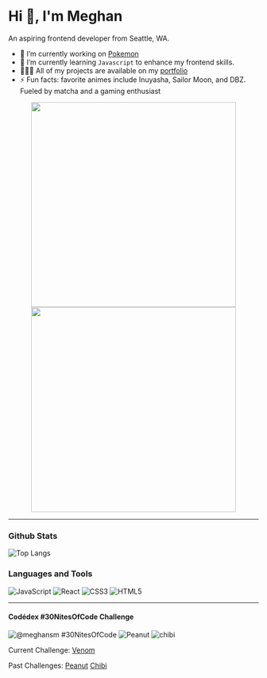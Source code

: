 # Hi 👋, I'm Meghan

An aspiring frontend developer from Seattle, WA.

- 🔭 I’m currently working on [Pokemon](https://github.com/meghanmullally/pokemon)
- 🌱 I’m currently learning `Javascript` to enhance my frontend skills.
- 👩🏼‍💻 All of my projects are available on my [portfolio](https://meghanmullally.github.io/)
- ⚡ Fun facts: favorite animes include Inuyasha, Sailor Moon, and DBZ. Fueled by matcha and a gaming enthusiast 


<div align="center">
  <a href="https://github.com/JosManoel">
    <img src="https://i.pinimg.com/originals/da/b7/f4/dab7f4374a6d584b83e5ff274b2f5dc2.gif" width="412px"/> 
  </a>
  <a href="https://github.com/JosManoel">
    <img src="https://i.pinimg.com/originals/08/05/3f/08053f69eb1664dfe45d3b08257543b4.gif" width="412px"/>
  </a>
</div>

---

### Github Stats
![Top Langs](https://github-readme-stats.vercel.app/api/top-langs/?username=meghanmullally&layout=compact)

### Languages and Tools

![JavaScript](https://img.shields.io/badge/-JavaScript-F7DF1E?logo=javascript&logoColor=black&style=for-the-badge)
![React](https://img.shields.io/badge/-React-61DAFB?logo=react&logoColor=black&style=for-the-badge)
![CSS3](https://img.shields.io/badge/-CSS3-1572B6?logo=css3&logoColor=white&style=for-the-badge)
![HTML5](https://img.shields.io/badge/-HTML5-E34F26?logo=html5&logoColor=white&style=for-the-badge)

----

#### Codédex #30NitesOfCode Challenge
![@meghansm #30NitesOfCode](https://www.codedex.io/api/petStatus?user=meghansm)
![Peanut](https://www.codedex.io/images/code-nights/evolved-happy-dragon.gif)
![chibi](https://www.codedex.io/images/code-nights/evolved-neutral-duck.gif)


Current Challenge: [Venom](https://www.codedex.io/@meghansm/30-nites-of-code?pet=2eUtfNeNOXyfvgz9G0CM)

Past Challenges: [Peanut](https://www.codedex.io/@meghansm/30-nites-of-code?pet=paIyghTZ9O49qR6jDPvE)  [Chibi](https://www.codedex.io/@meghansm/30-nites-of-code?pet=season-one)

<!--

An aspiring frontend developer from Seattle, WA.

- 🔭 I’m currently working on [Pokemon](https://github.com/meghanmullally/pokemon) & [Weather App](https://github.com/meghanmullally/weather).

- 🌱 I’m currently learning `Javascript` to enhance my frontend skills.
- 👩🏼‍💻 All of my projects are available on my [portfolio](https://meghanmullally.github.io/).
- 👥 Participating in another #30NitesOfCode by [@Codédex](https://github.com/codedex-io)
- ⚡ Fun facts: favorite animes include Inuyasha, Sailor Moon, and DBZ. Fueled by matcha and a gaming enthusiast
<img src="https://i.pinimg.com/originals/da/b7/f4/dab7f4374a6d584b83e5ff274b2f5dc2.gif" width="200">

Here are some ideas to get you started:

- 🔭 I’m currently working on ...
- 🌱 I’m currently learning ...
- 👯 I’m looking to collaborate on ...
- 🤔 I’m looking for help with ...
- 💬 Ask me about ...
- 📫 How to reach me: ...
- 😄 Pronouns: ...
- ⚡ Fun fact: ...

<h3 align="left">Connect with me:</h3>
<p align="left">
  <a href="https://linkedin.com/in/meghan-mullally" target="blank"><img align="center" src="https://raw.githubusercontent.com/rahuldkjain/github-profile-readme-generator/master/src/images/icons/Social/linked-in-alt.svg" alt="meghan-mullally" height="30" width="40" /></a>
  <a href="https://instagram.com/meghan_codes" target="blank"><img align="center" src="https://raw.githubusercontent.com/rahuldkjain/github-profile-readme-generator/master/src/images/icons/Social/instagram.svg" alt="meghan_codes" height="30" width="40" /></a>
</p>

<h3 align="left">Languages and Tools:</h3>
<p align="left">
  <a href="https://www.w3schools.com/css/" target="_blank" rel="noreferrer"><img src="https://raw.githubusercontent.com/devicons/devicon/master/icons/css3/css3-original-wordmark.svg" alt="css3" width="40" height="40" /></a>
  <a href="https://www.w3.org/html/" target="_blank" rel="noreferrer"><img src="https://raw.githubusercontent.com/devicons/devicon/master/icons/html5/html5-original-wordmark.svg" alt="html5" width="40" height="40" /></a>
  <a href="https://developer.mozilla.org/en-US/docs/Web/JavaScript" target="_blank" rel="noreferrer"><img src="https://raw.githubusercontent.com/devicons/devicon/master/icons/javascript/javascript-original.svg" alt="javascript" width="40" height="40" /></a>
  <a href="https://reactjs.org/" target="_blank" rel="noreferrer"><img src="https://raw.githubusercontent.com/devicons/devicon/master/icons/react/react-original-wordmark.svg" alt="react" width="40" height="40" /></a>
</p>

![inuyasha](https://media.giphy.com/media/v1.Y2lkPTc5MGI3NjExejA0YnQwMjdsajl3bTAzMTM4aDA1a2NpMHp0NGplYjQ1emFmN2hrbSZlcD12MV9pbnRlcm5hbF9naWZfYnlfaWQmY3Q9cw/QNp9V9qZd6pzy/giphy.gif)

![goku](https://media0.giphy.com/media/v1.Y2lkPTc5MGI3NjExdXRncTgwYzBzbWN6YXlsdjVvM211d3R5dHVwMHowZ3hteHBjM2RqNSZlcD12MV9pbnRlcm5hbF9naWZfYnlfaWQmY3Q9cw/rArPDIllQwWly/giphy.gif)

![sailormoon](https://media0.giphy.com/media/v1.Y2lkPTc5MGI3NjExdXU3aGlvNzdyMHBiMDJ3b2hydTJxdmRsdzg2czJvY24wNmxxbzM5diZlcD12MV9pbnRlcm5hbF9naWZfYnlfaWQmY3Q9cw/KQVODI8hWhvva/giphy.gif)


-->
